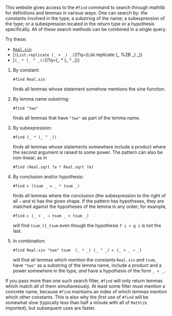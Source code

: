 This website gives access to the `#find` command to search through mathlib for definitions and lemmas in various ways. One can search by: the constants
involved in the type; a substring of the name; a subexpression of the type; or a subexpression
located in the return type or a hypothesis specifically. All of these search methods can be
combined in a single query.

Try these:

* [`Real.sin`](?q=Real.sin)
* [`(List.replicate (_ + _) _)`](?q=(List.replicate (_ %2B _) _))
* [`(_ * (_ ^ _))`](?q=(_ * (_ ^ _)))


1. By constant:
   ```lean
   #find Real.sin
   ```
   finds all lemmas whose statement somehow mentions the sine function.

2. By lemma name substring:
   ```lean
   #find "two"
   ```
   finds all lemmas that have `"two"` as part of the lemma _name_.

3. By subexpression:
   ```lean
   #find (_ * (_ ^ _))
   ```
   finds all lemmas whose statements somewhere include a product where the second argument is
   raised to some power. The pattern can also be non-linear, as in
   ```lean
   #find (Real.sqrt ?a * Real.sqrt ?a)
   ```

4. By conclusion and/or hypothesis:
   ```lean
   #find ⊢ (tsum _ = _ * tsum _)
   ```
   finds all lemmas where the conclusion (the subexpression to the right of all `→` and `∀`) has the
   given shape. If the pattern has hypotheses, they are matched against the hypotheses of
   the lemma in any order; for example,
   ```lean
   #find ⊢ (_ < _ → tsum _ < tsum _)
   ```
   will find `tsum_lt_tsum` even though the hypothesis `f i < g i` is not the last.
5. In combination:
   ```lean
   #find Real.sin "two" tsum  (_ * _) (_ ^ _) ⊢ (_ < _ → _)
   ```
   will find all lemmas which mention the constants `Real.sin` and `tsum`, have `"two"` as a
   substring of the lemma name, include a product and a power somewhere in the type, *and* have a
   hypothesis of the form `_ < _`.

If you pass more than one such search filter, `#find` will only return lemmas which match _all_ of
them simultaneously. At least some filter must mention a concrete name, because `#find` maintains
an index of which lemmas mention which other constants. This is also why the _first_ use of `#find`
will be somewhat slow (typically less than half a minute with all of `Mathlib` imported), but
subsequent uses are faster.
